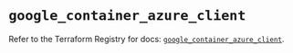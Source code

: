 # `google_container_azure_client`

Refer to the Terraform Registry for docs: [`google_container_azure_client`](https://registry.terraform.io/providers/hashicorp/google/6.9.0/docs/resources/container_azure_client).
